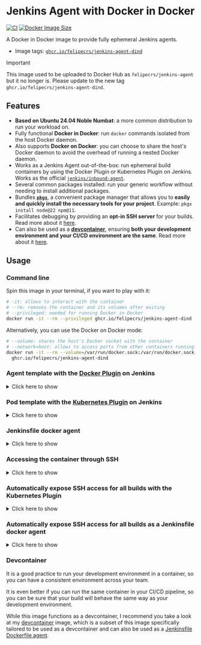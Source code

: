 # Jenkins Agent with Docker in Docker

[![CI](https://github.com/felipecrs/docker-images/workflows/ci/badge.svg?branch=master&event=push)](https://github.com/felipecrs/docker-images/actions?query=workflow%3Aci+branch%3Amaster+event%3Apush)
[![Docker Image Size](https://ghcr-badge.egpl.dev/felipecrs/jenkins-agent-dind/size)](https://github.com/felipecrs/docker-images/pkgs/container/jenkins-agent-dind)

A Docker in Docker image to provide fully ephemeral Jenkins agents.

- Image tags: [`ghcr.io/felipecrs/jenkins-agent-dind`](https://github.com/felipecrs/docker-images/pkgs/container/jenkins-agent-dind)

> [!IMPORTANT]
> This image used to be uploaded to Docker Hub as `felipecrs/jenkins-agent` but it no longer is. Please update to the new tag `ghcr.io/felipecrs/jenkins-agent-dind`.

## Features

- **Based on Ubuntu 24.04 Noble Numbat**: a more common distribution to run your workload on.
- Fully functional **Docker in Docker**: run `docker` commands isolated from the host Docker daemon.
- Also supports **Docker on Docker**: you can choose to share the host's Docker daemon to avoid the overhead of running a nested Docker daemon.
- Works as a Jenkins Agent out-of-the-box: run ephemeral build containers by using the Docker Plugin or Kubernetes Plugin on Jenkins. Works as the official [`jenkins/inbound-agent`](https://github.com/jenkinsci/docker-agent/blob/master/README_inbound-agent.md).
- Several common packages installed: run your generic workflow without needing to install additional packages.
- Bundles [**`pkgx`**](https://pkgx.sh), a convenient package manager that allows you to **easily and quickly install the necessary tools for your project**. Example: `pkgx install node@22 npm@11`.
- Facilitates debugging by providing an **opt-in SSH server** for your builds. Read more about it [here](#accessing-the-container-through-ssh).
- Can also be used as a [**devcontainer**](https://containers.dev/), ensuring **both your development environment and your CI/CD environment are the same**. Read more about it [here](#devcontainer).

## Usage

### Command line

Spin this image in your terminal, if you want to play with it:

```sh
# -it: allows to interact with the container
# --rm: removes the container and its volumes after exiting
# --privileged: needed for running Docker in Docker
docker run -it --rm --privileged ghcr.io/felipecrs/jenkins-agent-dind
```

Alternatively, you can use the Docker on Docker mode:

```sh
# --volume: shares the host's Docker socket with the container
# --network=host: allows to access ports from other containers running on the host
docker run -it --rm --volume=/var/run/docker.sock:/var/run/docker.sock --network=host \
  ghcr.io/felipecrs/jenkins-agent-dind
```

### Agent template with the [Docker Plugin](https://plugins.jenkins.io/docker-plugin/) on Jenkins

<details>
  <summary>Click here to show</summary>

> [!WARNING]
> The image tag in this screenshot is outdated. The updated tag is `ghcr.io/felipecrs/jenkins-agent-dind`.

![Sample Agent Template configuration](https://user-images.githubusercontent.com/29582865/106769145-66379180-661b-11eb-93e3-5a7742eb46c0.png)

</details>

### Pod template with the [Kubernetes Plugin](https://plugins.jenkins.io/kubernetes/) on Jenkins

<details>
  <summary>Click here to show</summary>

The following is the Pod definition that you can use as a Pod template with the Kubernetes Plugin.

```yaml
apiVersion: v1
kind: Pod
spec:
  containers:
    - name: jnlp
      image: ghcr.io/felipecrs/jenkins-agent-dind
      imagePullPolicy: Always
      securityContext:
        privileged: true
      workingDir: /home/jenkins/agent
      volumeMounts:
        - mountPath: /home/jenkins/agent
          name: workspace-volume
      terminationMessagePolicy: FallbackToLogsOnError
  hostNetwork: false
  automountServiceAccountToken: false
  enableServiceLinks: false
  dnsPolicy: Default
  restartPolicy: Never
  terminationGracePeriodSeconds: 30
  volumes:
    - name: workspace-volume
      emptyDir: {}
```

</details>

### Jenkinsfile docker agent

<details>
  <summary>Click here to show</summary>

When running as a `Jenkinsfile` docker agent, Jenkins will run the container as the host user instead of the default `jenkins` user.

This image comes with [`fixuid`](https://github.com/boxboat/fixuid), which will automatically fix the user and group IDs of the `jenkins` user that comes with the image to match the host user.

[`fixdockergid`](https://github.com/felipecrs/fixdockergid) is also included, which will fix the group ID of the `docker` group to match the host's `docker` group ID when running in Docker on Docker mode.

This ensures file permissions are correct when running as a `Jenkinsfile` docker agent, as well as ensures `docker` from within the container still works.

To run in Docker in Docker mode (recommended if your outter Jenkins agents are static):

```groovy
// Jenkinsfile
pipeline {
  agent {
    docker {
      image 'ghcr.io/felipecrs/jenkins-agent-dind'
      alwaysPull true
      // --group-add=docker: is needed when using docker exec to run commands,
      // which is what Jenkins does when running as a Jenkinsfile docker agent
      args '--privileged --group-add=docker'
    }
  }
  stages {
    stage('Verify docker works') {
      steps {
        sh 'docker version'
      }
    }
  }
}
```

Alternatively, you can use the Docker on Docker mode (recommended if your outter Jenkins agents are already ephemeral):

```groovy
// Jenkinsfile
pipeline {
  agent {
    docker {
      image 'ghcr.io/felipecrs/jenkins-agent-dind'
      alwaysPull true
      args '--volume=/var/run/docker.sock:/var/run/docker.sock --group-add=docker --network=host'
    }
  }
  stages {
    stage('Verify docker works') {
      steps {
        sh 'docker version'
      }
    }
  }
}
```

</details>

### Accessing the container through SSH

<details>
  <summary>Click here to show</summary>

This image comes with a SSH server installed and configured, but it comes disabled by default.

To enable it, you need to add the `SSHD_ENABLED=true` environment variable when running the container.

The SSHD server will run on port `22` and you can use the `jenkins` user to login, without any password.

The image also comes with a convenience script at `/ssh-command/get.sh` that will output the SSH command to connect to the container, which you can use to connect to the container through SSH. Example:

```sh
docker run --rm -it --privileged \
  -e SSHD_ENABLED=true \
  -e NODE_NAME=$(hostname -I | awk '{ print $1 }') \
  -e SSHD_PORT=2222 \
  -p 2222:22 \
  ghcr.io/felipecrs/jenkins-agent-dind \
  /ssh-command/get.sh
```

![Example of SSH command](https://user-images.githubusercontent.com/29582865/203834385-1fb78d1d-5725-4074-8308-83a7b0ec818b.png)

</details>

### Automatically expose SSH access for all builds with the Kubernetes Plugin

<details>
  <summary>Click here to show</summary>

You can use a Kubernetes Pod Template to automatically expose SSH access for all builds.

First you'll need to have [`dynamic-hostports`](https://github.com/felipecrs/dynamic-hostports-k8s) installed in your cluster. You can install it with the following command:

```sh
kubectl apply -f https://github.com/felipecrs/dynamic-hostports-k8s/raw/master/deploy.yaml
```

Then you can use the following Pod Template:

```yaml
apiVersion: v1
kind: Pod
metadata:
  labels:
    dynamic-hostports: "22"
spec:
  containers:
    - name: jnlp
      image: ghcr.io/felipecrs/jenkins-agent-dind
      imagePullPolicy: Always
      env:
        - name: SSHD_ENABLED
          value: "true"
      ports:
        - containerPort: 22
      securityContext:
        privileged: true
      workingDir: /home/jenkins/agent
      volumeMounts:
        - mountPath: /home/jenkins/agent
          name: workspace-volume
        - name: podinfo
          mountPath: /ssh-command/podinfo
          readonly: true
      terminationMessagePolicy: FallbackToLogsOnError
  hostNetwork: false
  automountServiceAccountToken: false
  enableServiceLinks: false
  restartPolicy: Never
  terminationGracePeriodSeconds: 30
  volumes:
    - name: workspace-volume
      emptyDir: {}
    - name: podinfo
      downwardAPI:
        items:
          - path: "sshd-port"
            fieldRef:
              fieldPath: metadata.annotations['dynamic-hostports.k8s/22']
          - path: "node-fqdn"
            fieldRef:
              fieldPath: metadata.annotations['dynamic-hostports.k8s/node-fqdn']
```

And here is an example of a Jenkinsfile:

```groovy
// Jenkinsfile
pipeline {
  agent any
  options {
    ansiColor('xterm')
  }
  stages {
    stage ('Get SSH command') {
      steps {
        sh '/ssh-command/get.sh'
      }
    }
  }
}
```

It also works if you use a nested Docker agent:

```groovy
// Jenkinsfile
pipeline {
  agent {
    docker {
      image 'ghcr.io/felipecrs/jenkins-agent-dind'
      alwaysPull true
      args '--volume=/ssh-command:/ssh-command --volume=/var/run/docker.sock:/var/run/docker.sock --group-add=docker --network=host'
    }
  }
  options {
    ansiColor('xterm')
  }
  stages {
    stage ('Get SSH command') {
      steps {
        sh '/ssh-command/get.sh'
      }
    }
  }
}
```

</details>

### Automatically expose SSH access for all builds as a Jenkinsfile docker agent

<details>
  <summary>Click here to show</summary>

```groovy
// Jenkinsfile

// Generate an "unique" port for SSHD
env.SSHD_PORT = new Random(env.BUILD_TAG.hashCode()).nextInt(23000 - 22000) + 22000

pipeline {
  agent {
    agent {
      docker {
        image 'ghcr.io/felipecrs/jenkins-agent-dind:latest'
        args "--privileged --group-add=docker --env=SSHD_ENABLED=true --publish=${env.SSHD_PORT}:22"
      }
    }
  }
  options {
    ansiColor('xterm')
  }
  stages {
    stage ('Get SSH command') {
      steps {
        sh '/ssh-command/get.sh'
      }
    }
  }
}
```

</details>

### Devcontainer

It is a good practice to run your development environment in a container, so you can have a consistent environment across your team.

It is even better if you can run the same container in your CI/CD pipeline, so you can be sure that your build will behave the same way as your development environment.

While this image functions as a devcontainer, I recommend you take a look at my [devcontainer](../devcontainer) image, which is a subset of this image specifically tailored to be used as a devcontainer and can also be used as a [Jenkinsfile Dockerfile agent](../devcontainer#jenkinsfile-dockerfile-agent).
